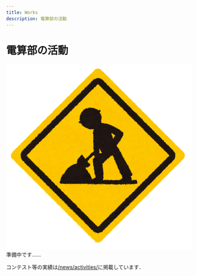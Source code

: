 ```yaml
---
title: Works
description: 電算部の活動
---
```


# 電算部の活動

![under construction](/assets/img/mark_koujichu.png)
準備中です……

コンテスト等の実績は[/news/activities/](/news/activities/)に掲載しています．
